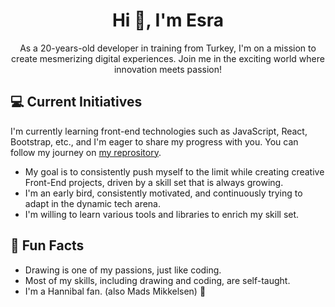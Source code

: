 **<h1 align="center">Hi 👋, I'm Esra</h1>**
<p align="center">As a 20-years-old developer in training from Turkey, I'm on a mission to create mesmerizing digital experiences. Join me in the exciting world where innovation meets passion!</p>

**<h2>💻 Current Initiatives</h2>**

I'm currently learning front-end technologies such as JavaScript, React, Bootstrap, etc., and I'm eager to share my progress with you. You can follow my journey on [my reprository](https://github.com/YamiRaiii/learning-js-with-projects).

- My goal is to consistently push myself to the limit while creating creative Front-End projects, driven by a skill set that is always growing.
- I'm an early bird, consistently motivated, and continuously trying to adapt in the dynamic tech arena.
- I'm willing to learn various tools and libraries to enrich my skill set.

**<h2>🌱 Fun Facts</h2>**

- Drawing is one of my passions, just like coding.
- Most of my skills, including drawing and coding, are self-taught.
- I'm a Hannibal fan. (also Mads Mikkelsen) 🥩
<!--
### Hi, I'm Esra 👋

As a 20-year-old developer in training from Turkey, I'm on a mission to create mesmerizing digital experiences. Join me in the exciting world where innovation meets passion!

## **💻 Current Initiatives**

I'm currently learning front-end technologies such as JavaScript, React, Bootstrap, etc., and I'm eager to share my progress with you. You can follow my journey on [my reprository](https://github.com/YamiRaiii/learning-js-with-projects).

- My goal is to consistently push myself to the limit while creating creative Front-End projects, driven by a skill set that is always growing.
- I'm an early bird, consistently motivated, and continuously trying to adapt in the dynamic tech arena.
- I'm willing to learn various tools and libraries to enrich my skill set.

## 🌱 **Fun Facts**

- Drawing is one of my passions, just like coding.
- Most of my skills, including drawing and coding, are self-taught.
- I'm a Hannibal fan. (also Mads Mikkelsen) 🥩
  -->
<!--
**YamiRaiii/YamiRaiii** is a ✨ _special_ ✨ repository because its `README.md` (this file) appears on your GitHub profile.

Here are some ideas to get you started:

- 🔭 I’m currently working on ...
- 🌱 I’m currently learning ...
- 👯 I’m looking to collaborate on ...
- 🤔 I’m looking for help with ...
- 💬 Ask me about ...
- 📫 How to reach me: ...
- 😄 Pronouns: ...
- ⚡ Fun fact: ...
-->
